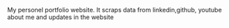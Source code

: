 My personel portfolio website. It scraps data from linkedin,github, youtube about me and updates in the website
